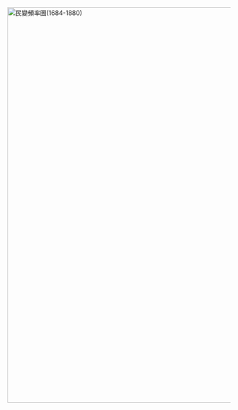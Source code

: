 
<img width="892" alt="民變頻率圖(1684-1880)" src="https://user-images.githubusercontent.com/108670929/230958694-8ca6abed-e490-4e44-b7c9-5a49ef43bf52.png">
